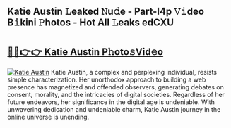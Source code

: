 ## Katie Austin 𝙻eaked 𝙽u𝚍e - Part-I4p 𝚅𝚒deo B𝚒kini 𝙿hotos - Hot All 𝙻eaks edCXU

# <h2><a href="http://ld5t4p.urlbe.top/?page=Katie+Austin">🔗🔗👉👉 Katie Austin P𝚑oto𝚜Vid𝚎o</a></h2>

[![Katie Austin](https://i.imgur.com/eBuTRDB.gif)](http://ld5t4p.urlbe.top/?page=Katie+Austin)
Katie Austin, a complex and perplexing individual, resists simple characterization. Her unorthodox approach to building a web presence has magnetized and offended observers, generating debates on consent, morality, and the intricacies of digital societies. Regardless of her future endeavors, her significance in the digital age is undeniable. With unwavering dedication and undeniable charm, Katie Austin journey in the online universe is unending.
